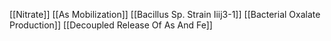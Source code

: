 [[Nitrate]]
[[As Mobilization]]
[[Bacillus Sp. Strain Iiij3-1]]
[[Bacterial Oxalate Production]]
[[Decoupled Release Of As And Fe]]
